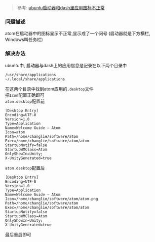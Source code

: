 > 参考: [ubuntu启动器和dash里应用图标不正常](https://www.cnblogs.com/kylinfish/p/5044624.html)

### 问题描述
atom在启动器中的图标显示不正常,显示成了一个问号
(启动器就是下方横栏, Windows叫任务栏)

### 解决办法
ubuntu中, 启动器与dash上的应用信息是记录在以下两个目录中
```
/usr/share/applications
~/.local/share/applications
```
在这两个目录中找到atom应用的`.desktop`文件  
把`Icon`配置正确即可  
`atom.desktop`配置前
```
[Desktop Entry]
Encoding=UTF-8
Version=1.0
Type=Application
Name=Welcome Guide — Atom
Icon=atom
Path=/home/changlie/software/atom
Exec=/home/changlie/software/atom/atom
StartupNotify=false
StartupWMClass=Atom
OnlyShowIn=Unity;
X-UnityGenerated=true
```

`atom.desktop`配置后
```
[Desktop Entry]
Encoding=UTF-8
Version=1.0
Type=Application
Name=Welcome Guide — Atom
Icon=/home/changlie/software/atom/atom.png
Path=/home/changlie/software/atom
Exec=/home/changlie/software/atom/atom
StartupNotify=false
StartupWMClass=Atom
OnlyShowIn=Unity;
X-UnityGenerated=true
```
最后重启即可
